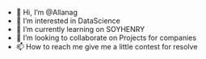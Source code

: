 - 👋 Hi, I’m @Allanag
- 👀 I’m interested in DataScience
- 🌱 I’m currently learning on SOYHENRY
- 💞️ I’m looking to collaborate on Projects for companies
- 📫 How to reach me give me a little contest for resolve

<!---
Karrion1987/Karrion1987 is a ✨ special ✨ repository because its `README.md` (this file) appears on your GitHub profile.
You can click the Preview link to take a look at your changes.
--->
